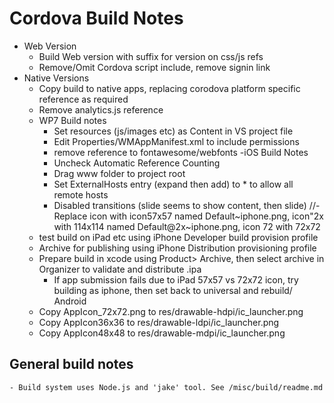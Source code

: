 Cordova Build Notes
==============
- Web Version
	- Build Web version with suffix for version on css/js refs
	- Remove/Omit Cordova script include, remove signin link
- Native Versions
	- Copy build to native apps, replacing corodova platform specific reference as required
	- Remove analytics.js reference
	- WP7 Build notes
		- Set resources (js/images etc) as Content in VS project file
		- Edit Properties/WMAppManifest.xml to include permissions
		- remove reference to fontawesome/webfonts
    -iOS Build Notes
        - Uncheck Automatic Reference Counting
        - Drag www folder to project root
        - Set ExternalHosts entry (expand then add) to * to allow all remote hosts
        - Disabled transitions (slide seems to show content, then slide)
		//- Replace icon with icon57x57 named Default~iphone.png, icon"2x with 114x114 named Default@2x~iphone.png, icon 72 with 72x72
	- test build on iPad etc using iPhone Developer build provision profile
	- Archive for publishing using iPhone Distribution provisioning profile
	- Prepare build in xcode using Product> Archive, then select archive in Organizer to validate and distribute .ipa
        - If app submission fails due to iPad 57x57 vs 72x72 icon, try building as iphone, then set back to universal and rebuild/
Android
	- Copy AppIcon_72x72.png to res/drawable-hdpi/ic_launcher.png
	- Copy AppIcon36x36 to res/drawable-ldpi/ic_launcher.png
	- Copy AppIcon48x48 to res/drawable-mdpi/ic_launcher.png

General build notes
----------
	- Build system uses Node.js and 'jake' tool. See /misc/build/readme.md